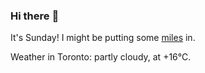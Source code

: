 ### Hi there :wave:

It's Sunday! I might be putting some [miles](https://www.strava.com/athletes/889963) in.

Weather in Toronto: partly cloudy, at +16°C.
